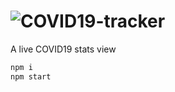 # ![COVID19-tracker](http://www.laxminagln.me/COVID19-tracker/)
A live COVID19 stats view
```js
npm i
npm start
```
